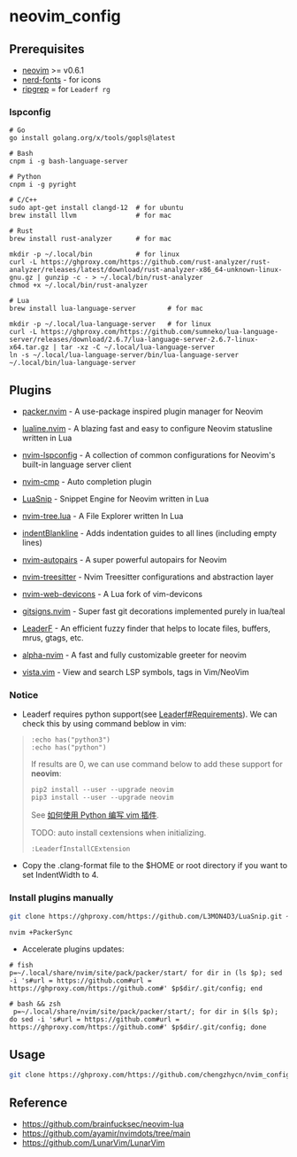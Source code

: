# neovim_config
## Prerequisites
* [neovim](https://github.com/neovim/neovim/releases) >= v0.6.1
* [nerd-fonts](https://github.com/ryanoasis/nerd-fonts) - for icons
* [ripgrep](https://github.com/BurntSushi/ripgrep) = for `Leaderf rg`

### lspconfig

```
# Go
go install golang.org/x/tools/gopls@latest

# Bash
cnpm i -g bash-language-server

# Python
cnpm i -g pyright

# C/C++
sudo apt-get install clangd-12  # for ubuntu
brew install llvm               # for mac

# Rust
brew install rust-analyzer      # for mac

mkdir -p ~/.local/bin           # for linux
curl -L https://ghproxy.com/https://github.com/rust-analyzer/rust-analyzer/releases/latest/download/rust-analyzer-x86_64-unknown-linux-gnu.gz | gunzip -c - > ~/.local/bin/rust-analyzer
chmod +x ~/.local/bin/rust-analyzer

# Lua
brew install lua-language-server        # for mac

mkdir -p ~/.local/lua-language-server   # for linux
curl -L https://ghproxy.com/https://github.com/sumneko/lua-language-server/releases/download/2.6.7/lua-language-server-2.6.7-linux-x64.tar.gz | tar -xz -C ~/.local/lua-language-server
ln -s ~/.local/lua-language-server/bin/lua-language-server ~/.local/bin/lua-language-server
```

## Plugins

* [packer.nvim](https://github.com/wbthomason/packer.nvim) - A use-package inspired plugin manager for Neovim

* [lualine.nvim](https://github.com/nvim-lualine/lualine.nvim) - A blazing fast and easy to configure Neovim statusline written in Lua

* [nvim-lspconfig](https://github.com/neovim/nvim-lspconfig) - A collection of common configurations for Neovim's built-in language server client

* [nvim-cmp](https://github.com/hrsh7th/nvim-cmp) - Auto completion plugin

* [LuaSnip](https://github.com/L3MON4D3/LuaSnip) - Snippet Engine for Neovim written in Lua

* [nvim-tree.lua](https://github.com/kyazdani42/nvim-tree.lua) - A File Explorer written In Lua

* [indentBlankline](https://github.com/lukas-reineke/indent-blankline.nvim) - Adds indentation guides to all lines (including empty lines)

* [nvim-autopairs](https://github.com/windwp/nvim-autopairs) - A super powerful autopairs for Neovim

* [nvim-treesitter](https://github.com/nvim-treesitter/nvim-treesitter) - Nvim Treesitter configurations and abstraction layer

* [nvim-web-devicons](https://github.com/kyazdani42/nvim-web-devicons) - A Lua fork of vim-devicons

* [gitsigns.nvim](https://github.com/lewis6991/gitsigns.nvim) - Super fast git decorations implemented purely in lua/teal

* [LeaderF](https://github.com/Yggdroot/LeaderF) - An efficient fuzzy finder that helps to locate files, buffers, mrus, gtags, etc.

* [alpha-nvim](https://github.com/goolord/alpha-nvim) - A fast and fully customizable greeter for neovim

* [vista.vim](https://github.com/liuchengxu/vista.vim) - View and search LSP symbols, tags in Vim/NeoVim

### Notice

* Leaderf requires python support(see [Leaderf#Requirements](https://github.com/Yggdroot/LeaderF#requirements)). We can check this by using command beblow in vim:

> ```
> :echo has("python3")
> :echo has("python")
> ```
>
> If results are 0, we can use command below to add these support for **neovim**:
>
>
> ```
> pip2 install --user --upgrade neovim
> pip3 install --user --upgrade neovim
> ```
>
> See [如何使用 Python 编写 vim 插件](https://www.v2ex.com/t/410079).
>
> TODO: auto install cextensions when initializing.
> ```
> :LeaderfInstallCExtension
> ```

* Copy the .clang-format file to the $HOME or root directory if you want to set IndentWidth to 4.

### Install plugins manually

```bash
git clone https://ghproxy.com/https://github.com/L3MON4D3/LuaSnip.git ~/.local/share/nvim/site/pack/packer/start/LuaSnip

nvim +PackerSync
```

* Accelerate plugins updates:

```fish
# fish
p=~/.local/share/nvim/site/pack/packer/start/ for dir in (ls $p); sed -i 's#url = https://github.com#url = https://ghproxy.com/https://github.com#' $p$dir/.git/config; end

# bash && zsh
 p=~/.local/share/nvim/site/pack/packer/start/; for dir in $(ls $p); do sed -i 's#url = https://github.com#url = https://ghproxy.com/https://github.com#' $p$dir/.git/config; done
```

## Usage

```bash
git clone https://ghproxy.com/https://github.com/chengzhycn/nvim_config.git ~/.config/nvim/
```

## Reference

* https://github.com/brainfucksec/neovim-lua
* https://github.com/ayamir/nvimdots/tree/main
* https://github.com/LunarVim/LunarVim
